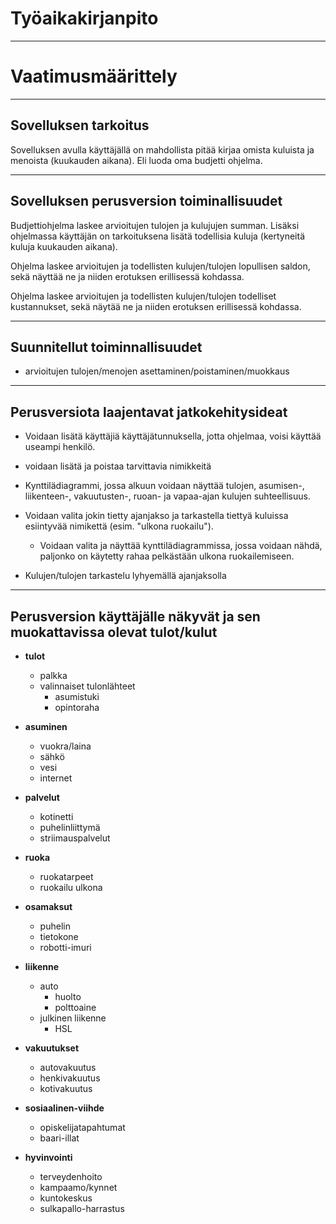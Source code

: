 # Työaikakirjanpito
___

# Vaatimusmäärittely
___
## Sovelluksen tarkoitus
Sovelluksen avulla käyttäjällä on mahdollista pitää kirjaa omista kuluista ja menoista (kuukauden aikana). Eli luoda oma budjetti ohjelma.
___
## Sovelluksen perusversion toiminallisuudet
Budjettiohjelma laskee arvioitujen tulojen ja kulujujen summan. Lisäksi ohjelmassa käyttäjän on tarkoituksena lisätä todellisia kuluja (kertyneitä kuluja kuukauden aikana).

Ohjelma laskee arvioitujen ja todellisten kulujen/tulojen lopullisen saldon, sekä näyttää ne ja niiden erotuksen erillisessä kohdassa.

Ohjelma laskee arvioitujen ja todellisten kulujen/tulojen todelliset kustannukset, sekä näytää ne ja niiden erotuksen erillisessä kohdassa.

___
## Suunnitellut toiminnallisuudet 
 - arvioitujen tulojen/menojen asettaminen/poistaminen/muokkaus

___
## Perusversiota laajentavat jatkokehitysideat
- Voidaan lisätä käyttäjiä käyttäjätunnuksella, jotta ohjelmaa, voisi käyttää useampi henkilö.

- voidaan lisätä ja poistaa tarvittavia nimikkeitä

- Kynttilädiagrammi, jossa alkuun voidaan näyttää tulojen, asumisen-, liikenteen-, vakuutusten-, ruoan- ja vapaa-ajan kulujen suhteellisuus.

- Voidaan valita jokin tietty ajanjakso ja tarkastella tiettyä kuluissa esiintyvää nimikettä (esim. "ulkona ruokailu").

   - Voidaan valita ja näyttää kynttilädiagrammissa, jossa voidaan nähdä, paljonko on käytetty rahaa pelkästään ulkona ruokailemiseen. 

- Kulujen/tulojen tarkastelu lyhyemällä ajanjaksolla

___
## Perusversion käyttäjälle näkyvät ja sen muokattavissa olevat tulot/kulut
- **tulot**
   - palkka
   - valinnaiset tulonlähteet
      - asumistuki
      - opintoraha


- **asuminen**
   - vuokra/laina
   - sähkö
   - vesi
   - internet


- **palvelut**
   - kotinetti
   - puhelinliittymä
   - striimauspalvelut


- **ruoka**
   - ruokatarpeet
   - ruokailu ulkona


- **osamaksut**
   - puhelin
   - tietokone
   - robotti-imuri
   

- **liikenne**
   - auto
      - huolto
      - polttoaine
   - julkinen liikenne
      - HSL
   

- **vakuutukset**
   - autovakuutus
   - henkivakuutus
   - kotivakuutus


- **sosiaalinen-viihde**
   - opiskelijatapahtumat
   - baari-illat


- **hyvinvointi**
  - terveydenhoito
  - kampaamo/kynnet 
  - kuntokeskus
  - sulkapallo-harrastus



